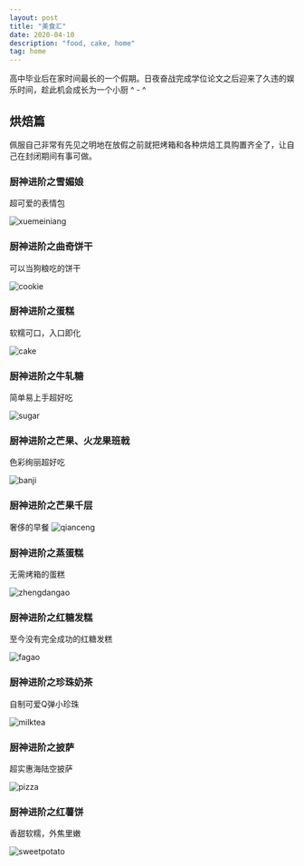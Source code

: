 ```yaml
---
layout: post
title: "美食汇"
date: 2020-04-10
description: "food, cake, home"
tag: home
---   
```

  高中毕业后在家时间最长的一个假期。日夜奋战完成学位论文之后迎来了久违的娱乐时间，趁此机会成长为一个小厨 ^ - ^

## **烘焙篇**
  佩服自己非常有先见之明地在放假之前就把烤箱和各种烘焙工具购置齐全了，让自己在封闭期间有事可做。

### 厨神进阶之**雪媚娘**
  超可爱的表情包

  ![xuemeiniang](/images/posts/home/xuemeiniang.jpg)

### 厨神进阶之**曲奇饼干**
  可以当狗粮吃的饼干

  ![cookie](/images/posts/home/cookie.jpg)

### 厨神进阶之**蛋糕**
  软糯可口，入口即化

  ![cake](/images/posts/home/cake.jpg)

### 厨神进阶之**牛轧糖**
  简单易上手超好吃

  ![sugar](/images/posts/home/sugar.jpg)

### 厨神进阶之**芒果、火龙果班戟**
  色彩绚丽超好吃

  ![banji](/images/posts/home/banji.jpg)

### 厨神进阶之**芒果千层**
  奢侈的早餐
  ![qianceng](/images/posts/home/qianceng.jpg)

### 厨神进阶之**蒸蛋糕**
  无需烤箱的蛋糕

  ![zhengdangao](/images/posts/home/zhengdangao.jpg)

### 厨神进阶之**红糖发糕**
  至今没有完全成功的红糖发糕

  ![fagao](/images/posts/home/fagao.jpg)

### 厨神进阶之**珍珠奶茶**
  自制可爱Q弹小珍珠

  ![milktea](/images/posts/home/naicha.jpg)

### 厨神进阶之**披萨**
  超实惠海陆空披萨

  ![pizza](/images/posts/home/pizza.jpg)

### 厨神进阶之**红薯饼**
  香甜软糯，外焦里嫩

  ![sweetpotato](/images/posts/home/sweetpotato.jpg)
